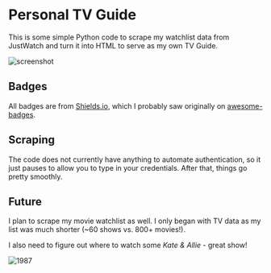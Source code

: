 # Personal TV Guide
This is some simple Python code to scrape my watchlist data from JustWatch and turn it into HTML to serve as my own TV Guide.

![screenshot](https://raw.githubusercontent.com/skadogg/personal-tv-guide/main/images/screenshot%202023-12-23.png)

## Badges
All badges are from [Shields.io](https://shields.io/), which I probably saw originally on [awesome-badges](https://github.com/badges/awesome-badges).

## Scraping
The code does not currently have anything to automate authentication, so it just pauses to allow you to type in your credentials. After that, things go pretty smoothly.

## Future
I plan to scrape my movie watchlist as well. I only began with TV data as my list was much shorter (~60 shows vs. 800+ movies!).

I also need to figure out where to watch some *Kate & Allie* - great show!

![1987](https://raw.githubusercontent.com/skadogg/personal-tv-guide/main/images/1987-TV-Featured1.jpg)
